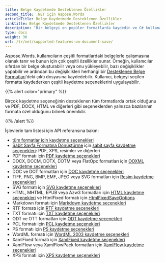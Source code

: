 ```yaml
---
title: Belge Kaydetmede Desteklenen Özellikler
second_title: .NET için Aspose.Words
articleTitle: Belge Kaydetmede Desteklenen Özellikler
linktitle: Belge Kaydetmede Desteklenen Özellikler
description: "Bir belgeyi en popüler formatlarda kaydedin ve C# kullanarak birçok Microsoft Word özelliğini destekler."
type: docs
weight: 30
url: /tr/net/supported-features-on-document-save/
---
```


Aspose.Words, kullanıcıların çeşitli formatlardaki belgelerle çalışmasına olanak tanır ve bunun için çok çeşitli özellikler sunar. Örneğin, kullanıcılar sıfırdan bir belge oluşturabilir veya onu yükleyebilir, bazı değişiklikler yapabilir ve ardından bu değişiklikleri herhangi bir [Desteklenen Belge Formatları](/words/tr/net/supported-document-formats/)'deki çıktı dosyasına kaydedebilir. Kullanıcı, belgeyi seçilen formatta kaydederken çeşitli kaydetme seçeneklerini uygulayabilir.

{{% alert color="primary" %}}

Birçok kaydetme seçeneğinin desteklenen tüm formatlarda ortak olduğunu ve PDF, DOCX, HTML ve diğerleri gibi seçeneklerden yalnızca bazılarının formata özel olduğunu bilmek önemlidir.

{{% /alert %}}

İşlevlerin tam listesi için API referansına bakın:

- [tüm formatlar için kaydetme seçenekleri](https://reference.aspose.com/words/tr/net/aspose.words.saving/)
- [Sabit Sayfa Formatına Dönüştürme](/words/tr/net/converting-to-fixed-page-format/) için [sabit sayfa kaydetme seçenekleri](https://reference.aspose.com/words/tr/net/aspose.words.saving/fixedpagesaveoptions/): PDF, XPS, resimler ve diğerleri
- PDF formatı için [PDF kaydetme seçenekleri](https://reference.aspose.com/words/tr/net/aspose.words.saving/pdfsaveoptions/)
- DOCX, DOCM, DOTX, DOTM veya FlatOpc formatları için [OOXML kaydetme seçenekleri](https://reference.aspose.com/words/tr/net/aspose.words.saving/ooxmlsaveoptions/)
- DOC ve DOT formatları için [DOC kaydetme seçenekleri](https://reference.aspose.com/words/tr/net/aspose.words.saving/docsaveoptions/)
- TIFF, PNG, BMP, EMF, JPEG veya SVG formatları için [Resim kaydetme seçenekleri](https://reference.aspose.com/words/tr/net/aspose.words.saving/imagesaveoptions/)
- SVG formatı için [SVG kaydetme seçenekleri](https://reference.aspose.com/words/tr/net/aspose.words.saving/svgsaveoptions/)
- HTML, MHTML, EPUB veya Azw3 formatları için [HTML kaydetme seçenekleri](https://reference.aspose.com/words/tr/net/aspose.words.saving/htmlsaveoptions/) ve HtmlFixed formatı için [HtmlFixedSaveOptions](https://reference.aspose.com/words/tr/net/aspose.words.saving/htmlfixedsaveoptions/)
- Markdown formatı için [Markdown kaydetme seçenekleri](https://reference.aspose.com/words/tr/net/aspose.words.saving/markdownsaveoptions/)
- RTF formatı için [RTF kaydetme seçenekleri](https://reference.aspose.com/words/tr/net/aspose.words.saving/rtfsaveoptions/)
- TXT formatı için [TXT kaydetme seçenekleri](https://reference.aspose.com/words/tr/net/aspose.words.saving/txtsaveoptions/)
- ODT ve OTT formatları için [ODT kaydetme seçenekleri](https://reference.aspose.com/words/tr/net/aspose.words.saving/odtsaveoptions/)
- PCL formatı için [PCL kaydetme seçenekleri](https://reference.aspose.com/words/tr/net/aspose.words.saving/pclsaveoptions/)
- PS formatı için [PS kaydetme seçenekleri](https://reference.aspose.com/words/tr/net/aspose.words.saving/pssaveoptions/)
- WordML formatı için [WordML 2003 kaydetme seçenekleri](https://reference.aspose.com/words/tr/net/aspose.words.saving/wordml2003saveoptions/)
- XamlFixed formatı için [XamlFixed kaydetme seçenekleri](https://reference.aspose.com/words/tr/net/aspose.words.saving/xamlfixedsaveoptions/)
- XamlFlow veya XamlFlowPack formatları için [XamlFlow kaydetme seçenekleri](https://reference.aspose.com/words/tr/net/aspose.words.saving/xamlflowsaveoptions/)
- XPS formatı için [XPS kaydetme seçenekleri](https://reference.aspose.com/words/tr/net/aspose.words.saving/xpssaveoptions/)